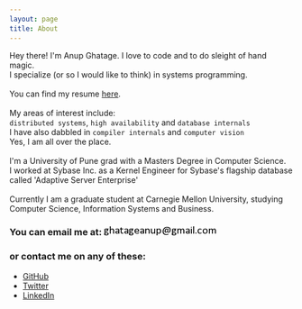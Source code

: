```yaml
---
layout: page
title: About
---
```


Hey there! I'm Anup Ghatage. I love to code and to do sleight of hand magic.
<br>I specialize (or so I would like to think) in systems programming.
<br>
<br> You can find my resume <a href="/public/Anup_Ghatage.pdf">here</a>.
<br>
<br>My areas of interest include: 
<br> `distributed systems`, `high availability` and `database internals`
<br>I have also dabbled in `compiler internals` and `computer vision`
<br>Yes, I am all over the place.
<br>
<br>I'm a University of Pune grad with a Masters Degree in Computer Science.
<br>I worked at Sybase Inc. as a Kernel Engineer for Sybase's flagship database called 'Adaptive Server Enterprise'
<br>
<br>Currently I am a graduate student at Carnegie Mellon University, studying Computer Science, Information Systems and Business.

### You can email me at: <img src="/img/bf52e1f6c7b552d4595872d1113a8c97.png"> 
### or contact me on any of these:
* [GitHub](https://github.com/Ghatage/)
* [Twitter](http://twitter.com/ghatageanup)
* [LinkedIn](http://linkedin.com/in/ghatageanup)
